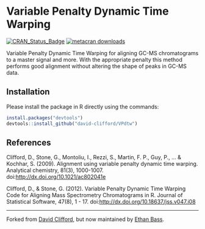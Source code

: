 # Variable Penalty Dynamic Time Warping


<!-- badges: start -->
  [![CRAN_Status_Badge](https://www.r-pkg.org/badges/version/VPdtw)](https://cran.r-project.org/package=VPdtw)
  [![metacran downloads](https://cranlogs.r-pkg.org/badges/grand-total/VPdtw)](https://cran.r-project.org/package=VPdtw)
  <!-- badges: end -->
  
Variable Penalty Dynamic Time Warping for aligning GC-MS chromatograms to a master signal and more. With the appropriate penalty this method performs good alignment without altering the shape of peaks in GC-MS data.

## Installation
Please install the package in R directly using the commands:

```R
install.packages("devtools")
devtools::install_github("david-clifford/VPdtw")
```
## References
Clifford, D., Stone, G., Montoliu, I., Rezzi, S., Martin, F. P., Guy, P., ... & Kochhar, S. (2009). Alignment using variable penalty dynamic time warping. Analytical chemistry, 81(3), 1000-1007. doi:http://dx.doi.org/10.1021/ac802041e

Clifford, D., & Stone, G. (2012). Variable Penalty Dynamic Time Warping Code for Aligning Mass Spectrometry Chromatograms in R. Journal of Statistical Software, 47(8), 1 - 17. doi:http://dx.doi.org/10.18637/jss.v047.i08

---

Forked from [David Clifford](https://github.com/david-clifford/VPdtw),
but now maintained by [Ethan Bass](https://github.com/ethanbass).
